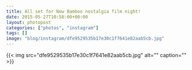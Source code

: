 ```yaml
---
title: All set for New Bamboo nostalgia film night!
date: 2015-05-27T10:58:00+00:00
layout: photopost
categories: ["photos", "instagram"]
tags: []
image: "blog/instagram/dfe9529535b17e30c1f7641e82aab5cb.jpg"
---
```


{{< img src="dfe9529535b17e30c1f7641e82aab5cb.jpg" alt="" caption="" >}}



